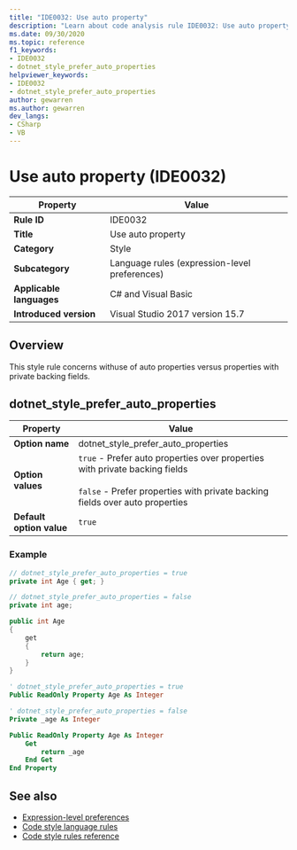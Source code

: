 ```yaml
---
title: "IDE0032: Use auto property"
description: "Learn about code analysis rule IDE0032: Use auto property"
ms.date: 09/30/2020
ms.topic: reference
f1_keywords:
- IDE0032
- dotnet_style_prefer_auto_properties
helpviewer_keywords:
- IDE0032
- dotnet_style_prefer_auto_properties
author: gewarren
ms.author: gewarren
dev_langs:
- CSharp
- VB
---
```

# Use auto property (IDE0032)

|Property|Value|
|-|-|
| **Rule ID** | IDE0032 |
| **Title** | Use auto property |
| **Category** | Style |
| **Subcategory** | Language rules (expression-level preferences) |
| **Applicable languages** | C# and Visual Basic |
| **Introduced version** | Visual Studio 2017 version 15.7 |

## Overview

This style rule concerns withuse of auto properties versus properties with private backing fields.

## dotnet_style_prefer_auto_properties

|Property|Value|
|-|-|
| **Option name** | dotnet_style_prefer_auto_properties
| **Option values** | `true` - Prefer auto properties over properties with private backing fields<br /><br />`false` - Prefer properties with private backing fields over auto properties |
| **Default option value** | `true` |

### Example

```csharp
// dotnet_style_prefer_auto_properties = true
private int Age { get; }

// dotnet_style_prefer_auto_properties = false
private int age;

public int Age
{
    get
    {
        return age;
    }
}
```

```vb
' dotnet_style_prefer_auto_properties = true
Public ReadOnly Property Age As Integer

' dotnet_style_prefer_auto_properties = false
Private _age As Integer

Public ReadOnly Property Age As Integer
    Get
        return _age
    End Get
End Property
```

## See also

- [Expression-level preferences](expression-level-preferences.md)
- [Code style language rules](language-rules.md)
- [Code style rules reference](index.md)
